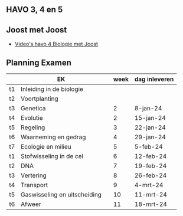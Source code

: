 ## HAVO 3, 4 en 5

## Joost met Joost

- [Video's havo 4 Biologie met Joost](https://www.biologiemetjoost.nl/kopie-van-vmbo-4)

## Planning Examen



|    | EK                        |    | week | dag inleveren |
|-----|---------------------------|----|------|---------------|
| t1  | Inleiding in de biologie  |    |      |               |
| t2  | Voortplanting             |    |      |               |
| t3  | Genetica                  |    | 2    | 8-jan-24      |
| t4  | Evolutie                  |    | 2    | 15-jan-24     |
| t5  | Regeling                  |    | 3    | 22-jan-24     |
| t6  | Waarneming en gedrag      |    | 4    | 29-jan-24     |
| t7  | Ecologie en milieu        |    | 5    | 5-feb-24      |
| t1  | Stofwisseling in de cel   |    | 6    | 12-feb-24     |
| t2  | DNA                       |    | 7    | 19-feb-24     |
| t3  | Vertering                 |    | 8    | 26-feb-24     |
| t4  | Transport                 |    | 9    | 4-mrt-24      |
| t5  | Gaswisseling en uitscheiding | | 10 | 11-mrt-24     |
| t6  | Afweer                    |    | 11   | 18-mrt-24     |



<!--* [Thema 2 - DNA - Afspeellijst](https://www.youtube.com/watch?v=27EcQMZX4G4&list=PLr1tx9agautFyfTCyaLleigYs6B7iXmFb)
* [Joost H3 H4](http://tinyurl.com/bio4havo34)


* [Thema 1 - Inleiding in de biologie](https://www.youtube.com/playlist?list=PLr1tx9agautEO9U8QD_26om8SB7G18W47)
* [Thema 2 - Voortplanting](https://www.youtube.com/playlist?list=PLr1tx9agautG50WDjGRsX7YZr-nIIloQg)
* [Thema 3 - Genetica](https://www.youtube.com/watch?v=TyqJehlkUbk&list=PLr1tx9agautG-kjrxGLQKtFNIpyZ2BReW) -->


<!--Certainly! Here's the updated list:

- [Basisstof 1](https://www.youtube.com/watch?v=KB0pH3BQIpY)
- [Basisstof 2](https://www.youtube.com/watch?v=4a_pS308jgA)
- [Basisstof 3](https://www.youtube.com/watch?v=_YUrDKpdBoY)
- [Basisstof 4](https://www.youtube.com/watch?v=oaeABdDvwxE)
- [Basisstof 5](https://www.youtube.com/watch?v=1SeelrzD7aE)
- [Basisstof 6](https://www.youtube.com/watch?v=IrUSDLUEIN8)

* [Alle afspeellijsten](https://www.youtube.com/@BiologiemetJoost/playlists?view=50&sort=dd&shelf_id=11)

<!--
## Samenvattingen (leerdoelen)
* [Thema 1 - Inleiding in de biologie](samenvattingen/h/h4t1_inleidingindebiologie.md)
<!-- * [Alle leerdoeleen als pdf]()-->


<!--## Toetsen-->
<!-- * [HAVO 5 - Thema 1 - Stofwisseling in de cel - Toets](toetsen/havo/h5t1toets.md)
* [HAVO 5 - Thema 1 - Stofwisseling in de cel - Toets antwoorden](toetsen/havo/h5t1toetsantwoorden.md) -->

<!-- ## Casus HAVO

* [parthenogense](casus/voortplanting.md)
* [evolutie](casus/evolutie.md)
* [casus met antwoorden](casus/casus_1.md)
* [regeling](casus/regeling.md),  	[antwoord](casus/regeling_antwoord.md)
* [zintuigen, het oog](casus/oog.md),
[antwoord](casus/oog_antwoord.md)
* [erfelijkheid, geslachtsverbonden overerving](casus/erfelijkheid.md), [antwoord](casus/erfelijkheid_antwoord.md)
* [homeostase](casus/homeostase.md)
* [elektrolyt](casus/elektrolyt.md)
* [oog, impulsgeleiding](casus/hetoog_uitgebreider.md)
* [NASK periodiek systeem](periodieksysteem.md)

## Raadsels
* [raadsels](raadsels/havoraadsels.md)

## Examens
* [examen 2013](examen2013havo.md)
* [examen 2016](examen2016havo.md)
* [examen 2017](examen2017havo.md)

## Toetsen
* [toets T5 gaswisseling](H5T5gaswisseling.md)

## Onderwerpen
* [zenuwstelsel](hetzenuwstelsel.md)
* [het oog](hetoog.md)
* [ecologie](ecologie.md)
* [thema 6 afweer](afweer.md)
* [fotosynthese, assimilatie en dissimilatie](assimilatie.md)
* [cel](cel.md)

bronnen:  [https://chat.openai.com](https://chat.openai.com)
-->